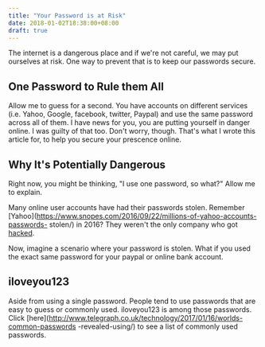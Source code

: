```yaml
---
title: "Your Password is at Risk"
date: 2018-01-02T18:38:00+08:00
draft: true
---
```


The internet is a dangerous place and if we're not careful, we may put ourselves
at risk. One way to prevent that is to keep our passwords secure.

<!--more-->

## One Password to Rule them All

Allow me to guess for a second. You have accounts on different services
(i.e. Yahoo, Google, facebook, twitter, Paypal) and use the same password across
all of them. I have news for you, you are putting yourself in danger online. I
was guilty of that too. Don't worry, though. That's what I wrote this article 
for, to help you secure your prescence online.

## Why It's Potentially Dangerous

Right now, you might be thinking, "I use one password, so what?" Allow me to
explain.

Many online user accounts have had their passwords stolen. Remember
[Yahoo](https://www.snopes.com/2016/09/22/millions-of-yahoo-accounts-passwords-
stolen/) in 2016? They weren't the only company who got 
[hacked](http://www.bbc.com/news/technology-25213846).

Now, imagine a scenario where your password is stolen. What if you used the
exact same password for your paypal or online bank account.

## iloveyou123

Aside from using a single password. People tend to use passwords that are easy
to guess or commonly used. iloveyou123 is among those passwords. Click 
[here](http://www.telegraph.co.uk/technology/2017/01/16/worlds-common-passwords
-revealed-using/) to see a list of commonly used passwords.
